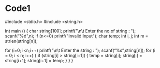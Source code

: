 # Code1
#include <stdio.h>
#include <string.h>

int main ()
{
	char string[100];
    printf("\n\t Enter the no.of string : ");
	scanf(“%d”,n);
  if (n<=0)
  printf("Invalid Input");
  	char temp;
	int i, j;
	int m = strlen(string[n]);
  
  for (i=0; i<n;i++)
  printf("\n\t Enter the string : ");
	scanf(“%s”,string[n]);
	for (i = 0; i < n; i++) {
		if (string[i] > string[i+1]) {
					temp = string[i];
					string[i] = string[i+1];
					string[i+1] = temp;
			}
	}
	}
